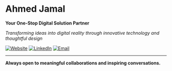 # Ahmed Jamal
**Your One-Stop Digital Solution Partner**

*Transforming ideas into digital reality through innovative technology and thoughtful design*

[![Website](https://img.shields.io/badge/ahmedjamal.dev-Visit%20Portfolio-00D4AA?style=for-the-badge&logoColor=white)](https://www.ahmedjamal.dev)
[![LinkedIn](https://img.shields.io/badge/LinkedIn-Professional%20Network-0A66C2?style=for-the-badge&logoColor=white)](https://www.linkedin.com/in/gongoool/)
[![Email](https://img.shields.io/badge/Contact-Let's%20Collaborate-EA4335?style=for-the-badge&logoColor=white)](mailto:gongool@hotmail.com)

---

**Always open to meaningful collaborations and inspiring conversations.**
